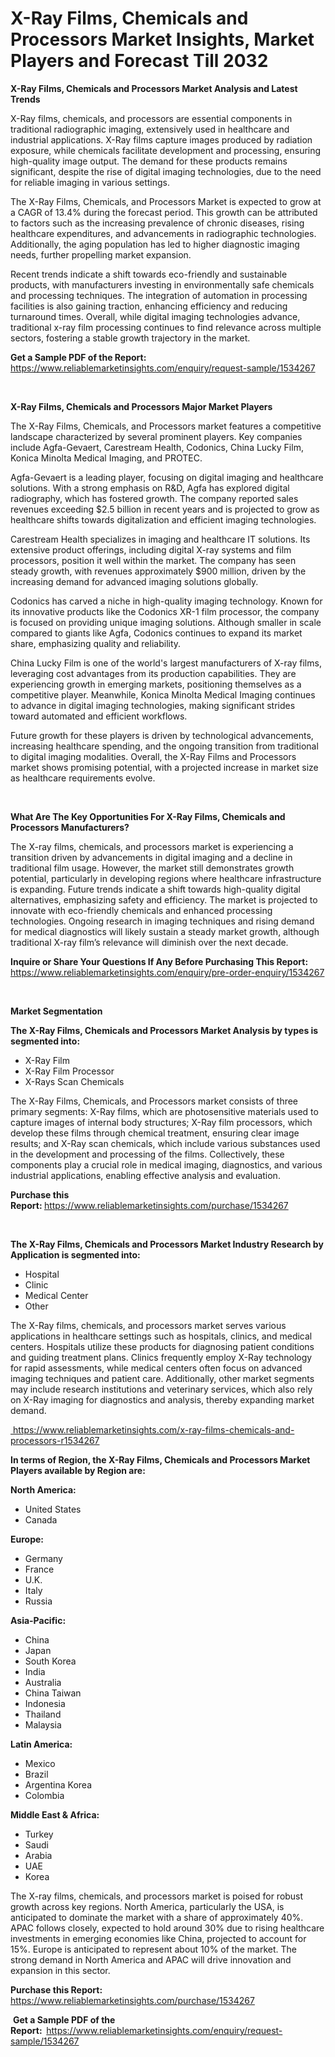 <p><h1>X-Ray Films, Chemicals and Processors Market Insights, Market Players and Forecast Till 2032</h1></p><p><strong>X-Ray Films, Chemicals and Processors Market Analysis and Latest Trends</strong></p>
<p><p>X-Ray films, chemicals, and processors are essential components in traditional radiographic imaging, extensively used in healthcare and industrial applications. X-Ray films capture images produced by radiation exposure, while chemicals facilitate development and processing, ensuring high-quality image output. The demand for these products remains significant, despite the rise of digital imaging technologies, due to the need for reliable imaging in various settings.</p><p>The X-Ray Films, Chemicals, and Processors Market is expected to grow at a CAGR of 13.4% during the forecast period. This growth can be attributed to factors such as the increasing prevalence of chronic diseases, rising healthcare expenditures, and advancements in radiographic technologies. Additionally, the aging population has led to higher diagnostic imaging needs, further propelling market expansion.</p><p>Recent trends indicate a shift towards eco-friendly and sustainable products, with manufacturers investing in environmentally safe chemicals and processing techniques. The integration of automation in processing facilities is also gaining traction, enhancing efficiency and reducing turnaround times. Overall, while digital imaging technologies advance, traditional x-ray film processing continues to find relevance across multiple sectors, fostering a stable growth trajectory in the market.</p></p>
<p><strong>Get a Sample PDF of the Report:&nbsp;</strong> <a href="https://www.reliablemarketinsights.com/enquiry/request-sample/1534267?utm_campaign=2210&utm_medium=2&utm_source=Github&utm_content=ia&utm_term=13042025&utm_id=x-ray-films-chemicals-and-processors">https://www.reliablemarketinsights.com/enquiry/request-sample/1534267</a></p>
<p>&nbsp;</p>
<p><strong>X-Ray Films, Chemicals and Processors Major Market Players</strong></p>
<p><p>The X-Ray Films, Chemicals, and Processors market features a competitive landscape characterized by several prominent players. Key companies include Agfa-Gevaert, Carestream Health, Codonics, China Lucky Film, Konica Minolta Medical Imaging, and PROTEC.</p><p>Agfa-Gevaert is a leading player, focusing on digital imaging and healthcare solutions. With a strong emphasis on R&D, Agfa has explored digital radiography, which has fostered growth. The company reported sales revenues exceeding $2.5 billion in recent years and is projected to grow as healthcare shifts towards digitalization and efficient imaging technologies.</p><p>Carestream Health specializes in imaging and healthcare IT solutions. Its extensive product offerings, including digital X-ray systems and film processors, position it well within the market. The company has seen steady growth, with revenues approximately $900 million, driven by the increasing demand for advanced imaging solutions globally.</p><p>Codonics has carved a niche in high-quality imaging technology. Known for its innovative products like the Codonics XR-1 film processor, the company is focused on providing unique imaging solutions. Although smaller in scale compared to giants like Agfa, Codonics continues to expand its market share, emphasizing quality and reliability.</p><p>China Lucky Film is one of the world's largest manufacturers of X-ray films, leveraging cost advantages from its production capabilities. They are experiencing growth in emerging markets, positioning themselves as a competitive player. Meanwhile, Konica Minolta Medical Imaging continues to advance in digital imaging technologies, making significant strides toward automated and efficient workflows.</p><p>Future growth for these players is driven by technological advancements, increasing healthcare spending, and the ongoing transition from traditional to digital imaging modalities. Overall, the X-Ray Films and Processors market shows promising potential, with a projected increase in market size as healthcare requirements evolve.</p></p>
<p>&nbsp;</p>
<p><strong>What Are The Key Opportunities For X-Ray Films, Chemicals and Processors Manufacturers?</strong></p>
<p><p>The X-ray films, chemicals, and processors market is experiencing a transition driven by advancements in digital imaging and a decline in traditional film usage. However, the market still demonstrates growth potential, particularly in developing regions where healthcare infrastructure is expanding. Future trends indicate a shift towards high-quality digital alternatives, emphasizing safety and efficiency. The market is projected to innovate with eco-friendly chemicals and enhanced processing technologies. Ongoing research in imaging techniques and rising demand for medical diagnostics will likely sustain a steady market growth, although traditional X-ray film’s relevance will diminish over the next decade.</p></p>
<p><strong>Inquire or Share Your Questions If Any Before Purchasing This Report:</strong> <a href="https://www.reliablemarketinsights.com/enquiry/pre-order-enquiry/1534267?utm_campaign=2210&utm_medium=2&utm_source=Github&utm_content=ia&utm_term=13042025&utm_id=x-ray-films-chemicals-and-processors">https://www.reliablemarketinsights.com/enquiry/pre-order-enquiry/1534267</a></p>
<p>&nbsp;</p>
<p><strong>Market Segmentation</strong></p>
<p><strong>The X-Ray Films, Chemicals and Processors Market Analysis by types is segmented into:</strong></p>
<p><ul><li>X-Ray Film</li><li>X-Ray Film Processor</li><li>X-Rays Scan Chemicals</li></ul></p>
<p><p>The X-Ray Films, Chemicals, and Processors market consists of three primary segments: X-Ray films, which are photosensitive materials used to capture images of internal body structures; X-Ray film processors, which develop these films through chemical treatment, ensuring clear image results; and X-Ray scan chemicals, which include various substances used in the development and processing of the films. Collectively, these components play a crucial role in medical imaging, diagnostics, and various industrial applications, enabling effective analysis and evaluation.</p></p>
<p><strong>Purchase this Report:&nbsp;</strong><a href="https://www.reliablemarketinsights.com/purchase/1534267?utm_campaign=2210&utm_medium=2&utm_source=Github&utm_content=ia&utm_term=13042025&utm_id=x-ray-films-chemicals-and-processors">https://www.reliablemarketinsights.com/purchase/1534267</a></p>
<p>&nbsp;</p>
<p><strong>The X-Ray Films, Chemicals and Processors Market Industry Research by Application is segmented into:</strong></p>
<p><ul><li>Hospital</li><li>Clinic</li><li>Medical Center</li><li>Other</li></ul></p>
<p><p>The X-Ray films, chemicals, and processors market serves various applications in healthcare settings such as hospitals, clinics, and medical centers. Hospitals utilize these products for diagnosing patient conditions and guiding treatment plans. Clinics frequently employ X-Ray technology for rapid assessments, while medical centers often focus on advanced imaging techniques and patient care. Additionally, other market segments may include research institutions and veterinary services, which also rely on X-Ray imaging for diagnostics and analysis, thereby expanding market demand.</p></p>
<p><a href="https://www.reliablemarketinsights.com/x-ray-films-chemicals-and-processors-r1534267?utm_campaign=2210&utm_medium=2&utm_source=Github&utm_content=ia&utm_term=13042025&utm_id=x-ray-films-chemicals-and-processors">&nbsp;https://www.reliablemarketinsights.com/x-ray-films-chemicals-and-processors-r1534267</a></p>
<p><strong>In terms of Region, the X-Ray Films, Chemicals and Processors Market Players available by Region are:</strong></p>
<p>
    <p> <strong> North America: </strong>
        <ul>
            <li>United States</li>
            <li>Canada</li>
        </ul>
        </p> 
    <p> <strong> Europe: </strong>
        <ul>
            <li>Germany</li>
            <li>France</li>
            <li>U.K.</li>
            <li>Italy</li>
            <li>Russia</li>
        </ul>
        </p> 
    <p> <strong> Asia-Pacific: </strong>
        <ul>
            <li>China</li>
            <li>Japan</li>
            <li>South Korea</li>
            <li>India</li>
            <li>Australia</li>
            <li>China Taiwan</li>
            <li>Indonesia</li>
            <li>Thailand</li>
            <li>Malaysia</li>
        </ul>
        </p> 
    <p> <strong> Latin America: </strong>
        <ul>
            <li>Mexico</li>
            <li>Brazil</li>
            <li>Argentina Korea</li>
            <li>Colombia</li>
        </ul>
        </p> 
    <p> <strong> Middle East & Africa: </strong>
        <ul>
            <li>Turkey</li>
            <li>Saudi</li>
            <li>Arabia</li>
            <li>UAE</li>
            <li>Korea</li>
        </ul>
    </p>
    </p>
<p><p>The X-ray films, chemicals, and processors market is poised for robust growth across key regions. North America, particularly the USA, is anticipated to dominate the market with a share of approximately 40%. APAC follows closely, expected to hold around 30% due to rising healthcare investments in emerging economies like China, projected to account for 15%. Europe is anticipated to represent about 10% of the market. The strong demand in North America and APAC will drive innovation and expansion in this sector.</p></p>
<p><strong>Purchase this Report: </strong><a href="https://www.reliablemarketinsights.com/purchase/1534267?utm_campaign=2210&utm_medium=2&utm_source=Github&utm_content=ia&utm_term=13042025&utm_id=x-ray-films-chemicals-and-processors">https://www.reliablemarketinsights.com/purchase/1534267</a></p>
<p>&nbsp;<strong>Get a Sample PDF of the Report:&nbsp;&nbsp;</strong><a href="https://www.reliablemarketinsights.com/enquiry/request-sample/1534267?utm_campaign=2210&utm_medium=2&utm_source=Github&utm_content=ia&utm_term=13042025&utm_id=x-ray-films-chemicals-and-processors">https://www.reliablemarketinsights.com/enquiry/request-sample/1534267</a></p>
<p><strong></strong></p>
<p><p></p><p></p><p></p></p>
